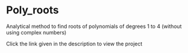 # Poly_roots

Analytical method to find roots of polynomials of degrees 1 to 4 (without using complex numbers)

Click the link given in the description to view the project
